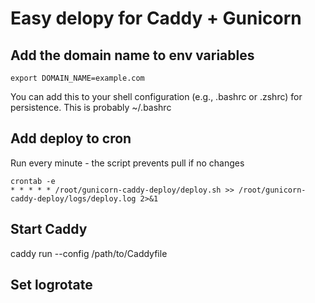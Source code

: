 # Easy delopy for Caddy + Gunicorn
## Add the domain name to env variables
```
export DOMAIN_NAME=example.com
```
You can add this to your shell configuration (e.g., .bashrc or .zshrc) for persistence.
This is probably ~/.bashrc

## Add deploy to cron
Run every minute - the script prevents pull if no changes
```
crontab -e
* * * * * /root/gunicorn-caddy-deploy/deploy.sh >> /root/gunicorn-caddy-deploy/logs/deploy.log 2>&1
```

## Start Caddy
caddy run --config /path/to/Caddyfile

## Set logrotate

